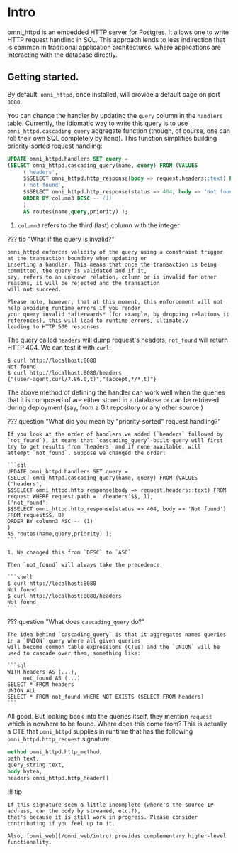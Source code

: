 # Intro

omni_httpd is an embedded HTTP server for Postgres. It allows one to write HTTP request handling in SQL.
This approach lends to less indirection that is common in traditional application architectures, where applications
are interacting with the database directly.

## Getting started.

By default, `omni_httpd`, once installed, will provide a default page on port `8080`.

You can change the handler by updating the `query` column in the `handlers` table. Currently, the idiomatic way
to write this query is to use `omni_httpd.cascading_query` aggregate function (though, of course, one can roll their
own SQL completely by hand). This function simplifies building priority-sorted request handling:

```sql
UPDATE omni_httpd.handlers SET query = 
(SELECT omni_httpd.cascading_query(name, query) FROM (VALUES
     ('headers',
     $$SELECT omni_httpd.http_response(body => request.headers::text) FROM request WHERE request.path = '/headers'$$, 1),
     ('not_found',
     $$SELECT omni_httpd.http_response(status => 404, body => 'Not found') FROM request$$, 0)
     ORDER BY column3 DESC -- (1)
     ) 
     AS routes(name,query,priority) );
```

1. `column3` refers to the third (last) column with the integer

??? tip "What if the query is invalid?"

    omni_httpd enforces validity of the query using a constraint trigger at the transaction boundary when updating or
    inserting a handler. This means that once the transaction is being committed, the query is validated and if it,
    say, refers to an unknown relation, column or is invalid for other reasons, it will be rejected and the transaction
    will not succeed.

    Please note, however, that at this moment, this enforcement will not help avoiding runtime errors if you render
    your query invalid *afterwards* (for example, by dropping relations it references), this will lead to runtime errors, ultimately
    leading to HTTP 500 responses.

The query called `headers` will dump request's headers, `not_found` will return HTTP 404. We can test it with `curl`:

```shell
$ curl http://localhost:8080
Not found
$ curl http://localhost:8080/headers
{"(user-agent,curl/7.86.0,t)","(accept,*/*,t)"}
```

The above method of defining the handler can work well when the queries that it is composed of are either stored in a
database
or can be retrieved during deployment (say, from a Git repository or any other source.)

??? question "What did you mean by "priority-sorted" request handling?"

    If you look at the order of handlers we added (`headers` followed by
    `not_found`), it means that `cascading_query`-built query will first try to get results from `headers` and if none available, will
    attempt `not_found`. Suppose we changed the order:

    ```sql
    UPDATE omni_httpd.handlers SET query =
    (SELECT omni_httpd.cascading_query(name, query) FROM (VALUES
    ('headers',
    $$SELECT omni_httpd.http_response(body => request.headers::text) FROM request WHERE request.path = '/headers'$$, 1),
    ('not_found',
    $$SELECT omni_httpd.http_response(status => 404, body => 'Not found') FROM request$$, 0)
    ORDER BY column3 ASC -- (1)
    )
    AS routes(name,query,priority) );
    ```

    1. We changed this from `DESC` to `ASC`

    Then `not_found` will always take the precedence:
    
    ```shell
    $ curl http://localhost:8080
    Not found
    $ curl http://localhost:8080/headers
    Not found
    ```

??? question "What does `cascading_query` do?"

    The idea behind `cascading_query` is that it aggregates named queries in a `UNION` query where all given queries
    will become common table expressions (CTEs) and the `UNION` will be used to cascade over them, something like:

    ```sql
    WITH headers AS (...),
         not_found AS (...)
    SELECT * FROM headers
    UNION ALL
    SELECT * FROM not_found WHERE NOT EXISTS (SELECT FROM headers)
    ```

All good. But looking back into the queries itself, they mention `request` which is nowhere to be found. Where does this
come from? This is actually a CTE that `omni_httpd` supplies in runtime that has the following `omni_httpd.http_request`
signature:

```sql
method omni_httpd.http_method,
path text,
query_string text,
body bytea,
headers omni_httpd.http_header[]
```

!!! tip

    If this signature seem a little incomplete (where's the source IP address, can the body by streamed, etc.?),
    that's because it is still work in progress. Please consider contributing if you feel up to it.

    Also, [omni_web](/omni_web/intro) provides complementary higher-level functionality.